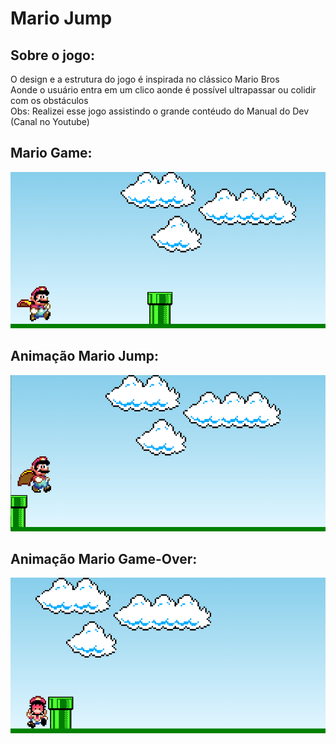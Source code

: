 # Mario Jump 

## Sobre o jogo: 
O design e a estrutura do jogo é inspirada no clássico Mario Bros <br>
Aonde o usuário entra em um clico aonde é possível ultrapassar ou colidir com os obstáculos <br>
Obs: Realizei esse jogo assistindo o grande contéudo do Manual do Dev (Canal no Youtube) <br>

## Mario Game:

![Foto do jogo](mariogame.png)

## Animação Mario Jump:

![Foto animação Mario Jump](mario_jump.png)


## Animação Mario Game-Over:
![Foto animação Mario Game Over](mario_death.png)
